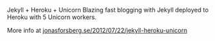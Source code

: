 Jekyll + Heroku + Unicorn
Blazing fast blogging with Jekyll deployed to Heroku with 5 Unicorn workers.

More info at [jonasforsberg.se/2012/07/22/jekyll-heroku-unicorn](http://jonasforsberg.se/2012/07/22/jekyll-heroku-unicorn)

